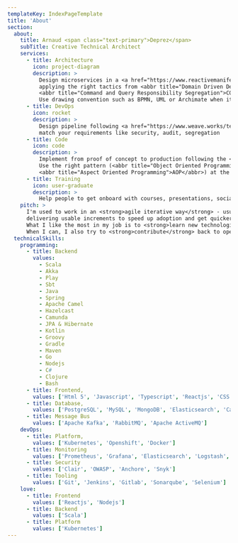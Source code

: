 ```yaml
---
templateKey: IndexPageTemplate
title: 'About'
section:
  about:
    title: Arnaud <span class="text-primary">Deprez</span>
    subTitle: Creative Technical Architect
    services:
      - title: Architecture
        icon: project-diagram
        description: >
          Design microservices in a <a href="https://www.reactivemanifesto.org/">resilient, responsive and elastic architecture</a> by 
          applying the right tactics from <abbr title="Domain Driven Design">DDD</abbr> analysis (Event Sourcing, 
          <abbr title="Command and Query Responsibility Segregation">CQRS</abbr>, Request/Reply).
          Use drawing convention such as BPMN, UML or Archimate when it helps.
      - title: DevOps
        icon: rocket
        description: >
          Design pipeline following <a href="https://www.weave.works/technologies/gitops/">GitOps</a> best practices to
          match your requirements like security, audit, segregation
      - title: Code
        icon: code
        description: >
          Implement from proof of concept to production following the <a href="https://12factor.net/">12 factor app manifest</a>. 
          Use the right pattern (<abbr title="Object Oriented Programming">OOP</abbr>, <abbr title="Functional Programming">FP</abbr>, 
          <abbr title="Aspect Oriented Programming">AOP</abbr>) at the right place for clean code.
      - title: Training
        icon: user-graduate
        description: >
          Help people to get onboard with courses, presentations, socialization and mentorship from Developers to Management
    pitch: >
      I'm used to work in an <strong>agile iterative way</strong> - usually in scrum or kanban - with high focus on
      delivering usable increments to speed up adoption and get quicker feedback for continuous improvements. 
      What I like the most in my job is to <strong>learn new technologies</strong> to fill my toolbox so that I can pick the right tool to solve your needs. 
      When I can, I also try to <strong>contribute</strong> back to open source technologies I use.
  technicalSkills:
    programming:
      - title: Backend
        values:
          - Scala
          - Akka
          - Play
          - Sbt
          - Java
          - Spring
          - Apache Camel
          - Hazelcast
          - Camunda
          - JPA & Hibernate
          - Kotlin
          - Groovy
          - Gradle
          - Maven
          - Go
          - Nodejs
          - C#
          - Clojure
          - Bash
      - title: Frontend,
        values: ['Html 5', 'Javascript', 'Typescript', 'Reactjs', 'CSS 3', 'Sass']
      - title: Database,
        values: ['PostgreSQL', 'MySQL', 'MongoDB', 'Elasticsearch', 'Cassandra', 'ArangoDB']
      - title: Message Bus
        values: ['Apache Kafka', 'RabbitMQ', 'Apache ActiveMQ']
    devOps:
      - title: Platform,
        values: ['Kubernetes', 'Openshift', 'Docker']
      - title: Monitoring
        values: ['Prometheus', 'Grafana', 'Elasticsearch', 'Logstash', 'Fluentd', 'Kibana']
      - title: Security
        values: ['Clair', 'OWASP', 'Anchore', 'Snyk']
      - title: Tooling
        values: ['Git', 'Jenkins', 'Gitlab', 'Sonarqube', 'Selenium']
    love:
      - title: Frontend
        values: ['Reactjs', 'Nodejs']
      - title: Backend
        values: ['Scala']
      - title: Platform
        values: ['Kubernetes']
---
```

